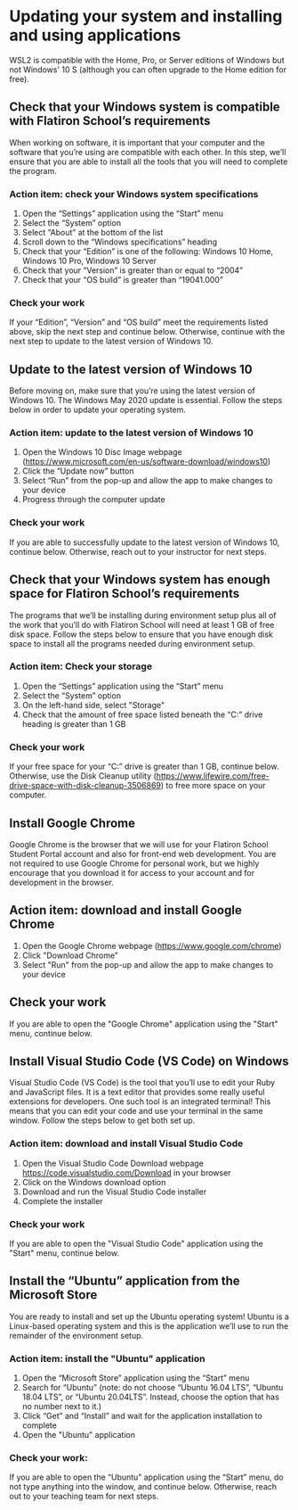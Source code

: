 # Updating your system and installing and using applications

WSL2 is compatible with the Home, Pro, or Server editions of Windows but not
Windows' 10 S (although you can often upgrade to the Home edition for free).

## Check that your Windows system is compatible with Flatiron School’s requirements

When working on software, it is important that your computer and the software that you’re using are compatible with each other. In this step, we’ll ensure that you are able to install all the tools that you will need to complete the program.

### Action item: check your Windows system specifications

1. Open the “Settings” application using the “Start” menu
2. Select the “System” option
3. Select “About” at the bottom of the list
4. Scroll down to the “Windows specifications” heading
5. Check that your “Edition” is one of the following: Windows 10 Home, Windows 10 Pro, Windows 10 Server
6. Check that your “Version” is greater than or equal to “2004”
7. Check that your “OS build” is greater than “19041.000”

### Check your work

If your “Edition”, “Version” and “OS build” meet the requirements listed above, skip the next step and continue below. Otherwise, continue with the next step to update to the latest version of Windows 10.

## Update to the latest version of Windows 10

Before moving on, make sure that you’re using the latest version of Windows 10. The Windows May 2020 update is essential. Follow the steps below in order to update your operating system.

### Action item: update to the latest version of Windows 10

1. Open the Windows 10 Disc Image webpage (https://www.microsoft.com/en-us/software-download/windows10)
2. Click the “Update now” button
3. Select “Run” from the pop-up and allow the app to make changes to your device
4. Progress through the computer update

### Check your work

If you are able to successfully update to the latest version of Windows 10, continue below. Otherwise, reach out to your instructor for next steps.

<!-- TODO: Come back to these instructions to point to WSL 1 -->

## Check that your Windows system has enough space for Flatiron School’s requirements

The programs that we’ll be installing during environment setup plus all of the work that you’ll do with Flatiron School will need at least 1 GB of free disk space. Follow the steps below to ensure that you have enough disk space to install all the programs needed during environment setup.

### Action item: Check your storage

1. Open the “Settings” application using the “Start” menu
2. Select the “System” option
3. On the left-hand side, select "Storage"
4. Check that the amount of free space listed beneath the “C:” drive heading is greater than 1 GB

### Check your work

If your free space for your “C:” drive is greater than 1 GB, continue below. Otherwise, use the Disk Cleanup utility (https://www.lifewire.com/free-drive-space-with-disk-cleanup-3506869) to free more space on your computer.

## Install Google Chrome

Google Chrome is the browser that we will use for your Flatiron School Student Portal account and also for front-end web development. You are not required to use Google Chrome for personal work, but we highly encourage that you download it for access to your account and for development in the browser.

## Action item: download and install Google Chrome

1. Open the Google Chrome webpage (https://www.google.com/chrome)
2. Click "Download Chrome"
3. Select "Run" from the pop-up and allow the app to make changes to your device

## Check your work

If you are able to open the "Google Chrome" application using the "Start" menu, continue below.

## Install Visual Studio Code (VS Code) on Windows

Visual Studio Code (VS Code) is the tool that you’ll use to edit your Ruby and JavaScript files. It is a text editor that provides some really useful extensions for developers. One such tool is an integrated terminal! This means that you can edit your code and use your terminal in the same window. Follow the steps below to get both set up.

### Action item: download and install Visual Studio Code

1. Open the Visual Studio Code Download webpage https://code.visualstudio.com/Download in your browser
2. Click on the Windows download option
3. Download and run the Visual Studio Code installer
4. Complete the installer

### Check your work

If you are able to open the "Visual Studio Code" application using the "Start" menu, continue below.

## Install the “Ubuntu” application from the Microsoft Store

You are ready to install and set up the Ubuntu operating system! Ubuntu is a Linux-based operating system and this is the application we’ll use to run the remainder of the environment setup.

### Action item: install the "Ubuntu" application

1. Open the “Microsoft Store” application using the “Start” menu
2. Search for “Ubuntu” (note: do not choose “Ubuntu 16.04 LTS”, “Ubuntu 18.04 LTS”, or “Ubuntu 20.04LTS”. Instead, choose the option that has no number next to it.)
3. Click “Get” and “Install” and wait for the application installation to complete
4. Open the "Ubuntu" application

### Check your work:

If you are able to open the “Ubuntu” application using the “Start” menu, do not type anything into the window, and continue below. Otherwise, reach out to your teaching team for next steps.
